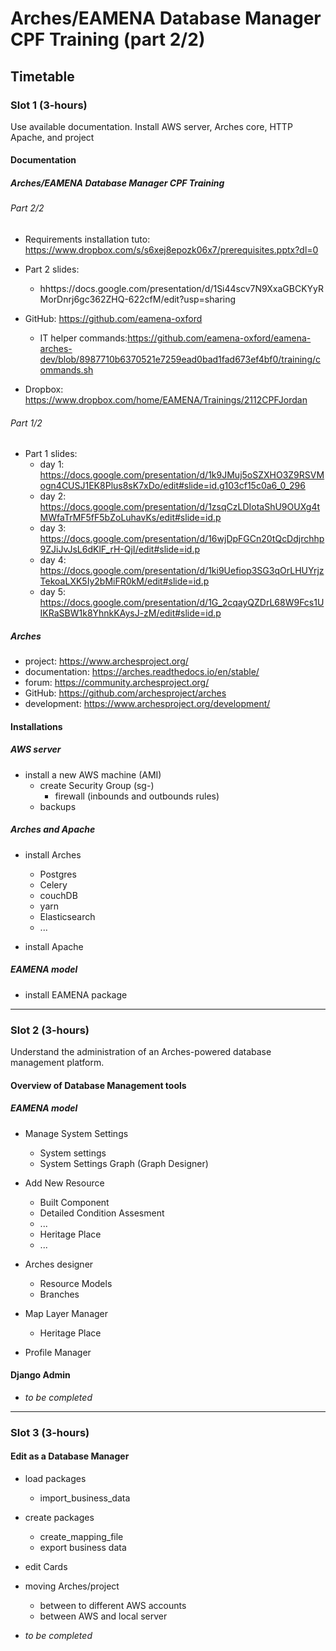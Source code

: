 # Arches/EAMENA Database Manager CPF Training (part 2/2)

## Timetable

### Slot 1 (3-hours)

Use available documentation. Install AWS server, Arches core, HTTP Apache, and project

#### Documentation

##### Arches/EAMENA Database Manager CPF Training

###### Part 2/2

* Requirements installation tuto: https://www.dropbox.com/s/s6xej8epozk06x7/prerequisites.pptx?dl=0

* Part 2 slides:
  - hhttps://docs.google.com/presentation/d/1Si44scv7N9XxaGBCKYyRMorDnrj6gc362ZHQ-622cfM/edit?usp=sharing
 
* GitHub: https://github.com/eamena-oxford
  - IT helper commands:https://github.com/eamena-oxford/eamena-arches-dev/blob/8987710b6370521e7259ead0bad1fad673ef4bf0/training/commands.sh
  
* Dropbox: https://www.dropbox.com/home/EAMENA/Trainings/2112CPFJordan

###### Part 1/2

* Part 1 slides:
  - day 1: https://docs.google.com/presentation/d/1k9JMuj5oSZXHO3Z9RSVMogn4CUSJ1EK8Plus8sK7xDo/edit#slide=id.g103cf15c0a6_0_296
  - day 2: https://docs.google.com/presentation/d/1zsqCzLDIotaShU9OUXg4tMWfaTrMF5fF5bZoLuhavKs/edit#slide=id.p
  - day 3: https://docs.google.com/presentation/d/16wjDpFGCn20tQcDdjrchhp9ZJiJvJsL6dKlF_rH-QjI/edit#slide=id.p
  - day 4: https://docs.google.com/presentation/d/1ki9Uefiop3SG3qOrLHUYrjzTekoaLXK5Iy2bMiFR0kM/edit#slide=id.p
  - day 5: https://docs.google.com/presentation/d/1G_2cqayQZDrL68W9Fcs1UIKRaSBW1k8YhnkKAysJ-zM/edit#slide=id.p

##### Arches

* project: https://www.archesproject.org/
* documentation: https://arches.readthedocs.io/en/stable/
* forum: https://community.archesproject.org/
* GitHub: https://github.com/archesproject/arches
* development: https://www.archesproject.org/development/


#### Installations

##### AWS server

* install a new AWS machine (AMI)
  - create Security Group (sg-)
    + firewall (inbounds and outbounds rules)
  - backups
  
##### Arches and Apache

* install Arches 
  - Postgres
  - Celery
  - couchDB
  - yarn
  - Elasticsearch
  - ...

* install Apache

##### EAMENA model

* install EAMENA package

---

### Slot 2 (3-hours)

Understand the administration of an Arches-powered database management platform.  

#### Overview of Database Management tools

##### EAMENA model

* Manage System Settings
  - System settings
  - System Settings Graph (Graph Designer)

* Add New Resource
  - Built Component
  - Detailed Condition Assesment
  - ...
  - Heritage Place
  - ...
  
* Arches designer
  - Resource Models
  - Branches
  
* Map Layer Manager
  - Heritage Place
  
* Profile Manager

#### Django Admin

* *to be completed*

---

### Slot 3 (3-hours)

#### Edit as a Database Manager

* load packages
  - import_business_data
  
* create packages
  - create_mapping_file
  - export business data
  
* edit Cards

* moving Arches/project 
  - between to different AWS accounts
  - between AWS and local server



* *to be completed*
  

